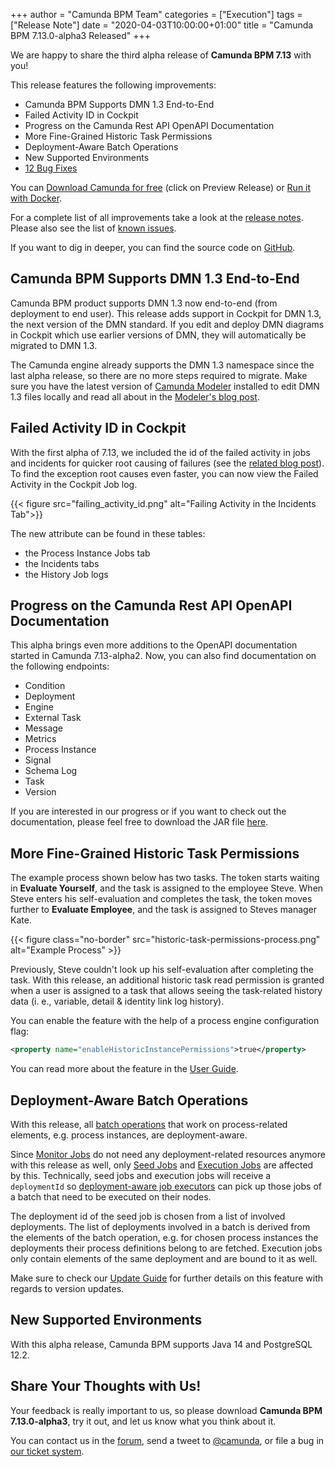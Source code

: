 +++
author = "Camunda BPM Team"
categories = ["Execution"]
tags = ["Release Note"]
date = "2020-04-03T10:00:00+01:00"
title = "Camunda BPM 7.13.0-alpha3 Released"
+++

We are happy to share the third alpha release of **Camunda BPM 7.13** with you!

This release features the following improvements:

- Camunda BPM Supports DMN 1.3 End-to-End
- Failed Activity ID in Cockpit
- Progress on the Camunda Rest API OpenAPI Documentation 
- More Fine-Grained Historic Task Permissions
- Deployment-Aware Batch Operations
- New Supported Environments
- [12 Bug Fixes](https://jira.camunda.com/issues/?jql=issuetype%20%3D%20%22Bug%20Report%22%20AND%20fixVersion%20%3D%207.13.0-alpha3)

You can [Download Camunda for free](https://camunda.com/download/) (click on Preview Release) or [Run it with Docker](https://hub.docker.com/r/camunda/camunda-bpm-platform/).

For a complete list of all improvements take a look at the [release notes](https://jira.camunda.com/secure/ReleaseNote.jspa?projectId=10230&version=15990).
Please also see the list of [known issues](https://jira.camunda.com/issues/?jql=issuetype%20%3D%20%22Bug%20Report%22%20AND%20fixVersion%20%3D%207.13.0%20AND%20status%20!%3D%20Closed%20).

If you want to dig in deeper, you can find the source code on [GitHub](https://github.com/camunda/camunda-bpm-platform/releases/tag/7.13.0-alpha3).

<!--more-->


## Camunda BPM Supports DMN 1.3 End-to-End

Camunda BPM product supports DMN 1.3 now end-to-end (from deployment to end user).
This release adds support in Cockpit for DMN 1.3, the next version of the DMN standard. If you edit and deploy DMN diagrams in Cockpit which use earlier versions of DMN, they will automatically be migrated to DMN 1.3.

The Camunda engine already supports the DMN 1.3 namespace since the last alpha release, so there are no more steps required to migrate. Make sure you have the latest version of [Camunda Modeler](https://camunda.com/download/modeler/) installed to edit DMN 1.3 files locally and read all about in the [Modeler's blog post](https://blog.camunda.com/post/2020/03/camunda-modeler-4.0.0-alpha.1-released/).

## Failed Activity ID in Cockpit

With the first alpha of 7.13, we included the id of the failed activity in jobs and incidents for quicker root causing of failures (see the [related blog post](https://blog.camunda.com/post/2020/01/camunda-bpm-7130-alpha1-released/#show-failed-activity-in-jobs-incidents)). To find the exception root causes even faster, you can now view the Failed Activity in the Cockpit Job log.

{{< figure src="failing_activity_id.png" alt="Failing Activity in the Incidents Tab">}}

The new attribute can be found in these tables:

- the Process Instance Jobs tab
- the Incidents tabs
- the History Job logs

## Progress on the Camunda Rest API OpenAPI Documentation

This alpha brings even more additions to the OpenAPI documentation started in Camunda 7.13-alpha2. Now, you can also 
find documentation on the following endpoints:

* Condition
* Deployment
* Engine
* External Task
* Message
* Metrics
* Process Instance
* Signal
* Schema Log
* Task
* Version

If you are interested in our progress or if you want to check out the documentation, please feel free to download the 
JAR file [here](https://app.camunda.com/nexus/repository/camunda-bpm/org/camunda/bpm/camunda-engine-rest-openapi/7.13.0-alpha3/camunda-engine-rest-openapi-7.13.0-alpha3.jar).

## More Fine-Grained Historic Task Permissions

The example process shown below has two tasks. The token starts waiting in **Evaluate Yourself**, and 
the task is assigned to the employee Steve. When Steve enters his self-evaluation and completes 
the task, the token moves further to **Evaluate Employee**, and the task is assigned to Steves manager 
Kate.

{{< figure class="no-border" src="historic-task-permissions-process.png" alt="Example Process" >}}

Previously, Steve couldn't look up his self-evaluation after completing the task. With this release, 
an additional historic task read permission is granted when a user is assigned to a task that allows 
seeing the task-related history data (i. e., variable, detail & identity link log history).

You can enable the feature with the help of a process engine configuration flag:
```xml
<property name="enableHistoricInstancePermissions">true</property>
```

You can read more about the feature in the [User Guide].

## Deployment-Aware Batch Operations

With this release, all [batch operations](https://docs.camunda.org/manual/latest/user-guide/process-engine/batch-operations) that work on process-related elements, e.g. process instances, are deployment-aware.

Since [Monitor Jobs](https://docs.camunda.org/manual/latest/user-guide/process-engine/batch#monitor-job) do not need any deployment-related resources anymore with this release as well,
only [Seed Jobs](https://docs.camunda.org/manual/latest/user-guide/process-engine/batch#seed-job) and [Execution Jobs](https://docs.camunda.org/manual/latest/user-guide/process-engine/batch#execution-jobs) are affected by this. Technically, seed jobs and execution jobs will receive a `deploymentId` so [deployment-aware job executors](https://docs.camunda.org/manual/latest/user-guide/process-engine/the-job-executor#job-execution-in-heterogeneous-clusters) can pick up those jobs of a batch that need to be executed on their nodes.

The deployment id of the seed job is chosen from a list of involved deployments. The list of deployments involved in a batch is derived from the elements of the batch operation, e.g. for chosen process instances the deployments their process definitions belong to are fetched. Execution jobs only contain elements of the same deployment and are bound to it as well.

Make sure to check our [Update Guide](https://docs.camunda.org/manual/latest/update/minor/712-to-713#deployment-aware-batch-operations) for further details on this feature with regards to version updates.

## New Supported Environments

With this alpha release, Camunda BPM supports Java 14 and PostgreSQL 12.2.

## Share Your Thoughts with Us!

Your feedback is really important to us, so please download **Camunda BPM 7.13.0-alpha3**, try it out, and let us know
what you think about it.

You can contact us in the [forum](https://forum.camunda.org/), send a tweet to [@camunda](https://twitter.com/camunda),
or file a bug in [our ticket system](https://jira.camunda.com/secure/CreateIssue!default.jspa).

[User Guide]: https://docs.camunda.org/manual/latest/user-guide/process-engine/authorization-service/#historic-instance-permissions
